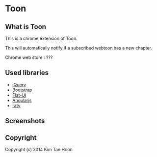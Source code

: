  Toon
=============

## What is Toon ##

This is a chrome extension of Toon.

This will automatically notify if a subscribed webtoon has a new chapter.

Chrome web store : ???

## Used libraries ##

- [jQuery](http://jquery.com/)
- [Bootstrap](http://getbootstrap.com/)
- [Flat-UI](designmodo.github.io/Flat-UI/)
- [Angularjs](https://angularjs.org/)
- [raty](https://github.com/wbotelhos/raty)


## Screenshots ##


## Copyright ##

Copyright (c) 2014 Kim Tae Hoon
